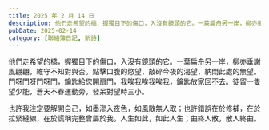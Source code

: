 ```yaml
---
title: 2025 年 2 月 14 日
description: 他們走希望的橋，握獨目下的傷口，入沒有鏡頭的它。一葉扁舟另一岸，柳亦垂謝風翩翩，維守不知對與否。點擊口腹的慾望，敲碎今夜的渴望，納悶此處的無望。門呀門呀門呀門，鑰匙給您開扇門，我唉我唉我唉我，鑰匙放家……
pubDate: 2025-02-14
category: [聯絡簿日記, 新詩]
---
```


他們走希望的橋，握獨目下的傷口，入沒有鏡頭的它。一葉扁舟另一岸，柳亦垂謝風翩翩，維守不知對與否。點擊口腹的慾望，敲碎今夜的渴望，納悶此處的無望。門呀門呀門呀門，鑰匙給您開扇門，我唉我唉我唉我，鑰匙放家回不去。徒留一隻望少能，蒼天不眷運動旁，發呆對望時三小。

也許我注定要解開自己，如墨滲入夜色，如風散無人取；也許錯誤在於修補，在於拉緊縫線，在於謊稱完整曾屬於我。人生如此，如此人生；曲終人散，散人終曲。
